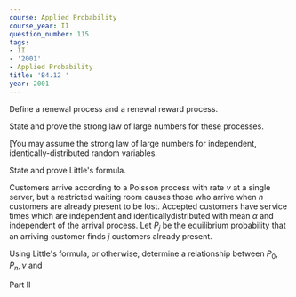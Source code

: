 ```yaml
---
course: Applied Probability
course_year: II
question_number: 115
tags:
- II
- '2001'
- Applied Probability
title: 'B4.12 '
year: 2001
---
```



Define a renewal process and a renewal reward process.

State and prove the strong law of large numbers for these processes.

[You may assume the strong law of large numbers for independent, identically-distributed random variables.

State and prove Little's formula.

Customers arrive according to a Poisson process with rate $\nu$ at a single server, but a restricted waiting room causes those who arrive when $n$ customers are already present to be lost. Accepted customers have service times which are independent and identicallydistributed with mean $\alpha$ and independent of the arrival process. Let $P_{j}$ be the equilibrium probability that an arriving customer finds $j$ customers already present.

Using Little's formula, or otherwise, determine a relationship between $P_{0}, P_{n}, \nu$ and

Part II